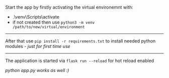 Start the app by firstly activating the virtual environemnt with: 
* .\venv\Scripts\activate 
 * if not created then use `python3 -m venv /path/to/new/virtual/environment`
___
After that use `pip install -r requirements.txt` to install needed python modules - _just for first time use_
___
The application is started via `flask run --reload` for hot reload enabled

_python app.py works as well :)_
